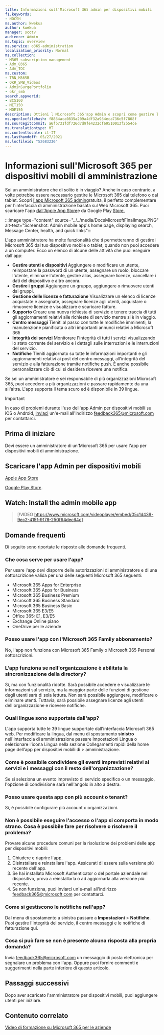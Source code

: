 ```yaml
---
title: Informazioni sull'Microsoft 365 admin per dispositivi mobili
f1.keywords:
- NOCSH
ms.author: kwekua
author: kwekua
manager: scotv
audience: Admin
ms.topic: overview
ms.service: o365-administration
localization_priority: Normal
ms.collection:
- M365-subscription-management
- Adm_O365
- Adm_TOC
ms.custom:
- TRN_M365B
- OKR_SMB_Videos
- AdminSurgePortfolio
- okr_smb
search.appverid:
- BCS160
- MET150
- MOE150
description: Ottieni l Microsoft 365'app Admin e scopri come gestire l'organizzazione online dal telefono o dal tablet.
ms.openlocfilehash: f8834aca0835a209a4df32a934eca736c5f7808f
ms.sourcegitcommit: a6fb731fdf726d7d9fe4232cf69510013f2b54ce
ms.translationtype: MT
ms.contentlocale: it-IT
ms.lasthandoff: 05/27/2021
ms.locfileid: "52683236"
---
```

# <a name="about-the-microsoft-365-admin-mobile-app"></a>Informazioni sull'Microsoft 365 per dispositivi mobili di amministrazione

Sei un amministratore che di solito è in viaggio? Anche in caso contrario, a volte potrebbe essere necessario gestire le Microsoft 365 dal telefono o dal tablet. Scopri [l'app Microsoft 365 admin](https://go.microsoft.com/fwlink/?LinkID=627216)gratuita, il perfetto complementare per l'interfaccia di amministrazione basata sul Web Microsoft 365. Puoi scaricare l'app [dall'Apple App Store](https://apps.apple.com/app/apple-store/id761397963?pt=80423&ct=docsaboutadminapp&mt=8)e da Google Play [Store.](https://play.google.com/store/apps/details?id=com.ms.office365admin&referrer=utm_source%3Ddocsaboutadminapp%26utm_campaign%25docsaboutadminapp)

:::image type="content" source="../../media/DocsMicrosoftFinalImage.PNG" alt-text="Screenshot: Admin mobile app's home page, displaying search, Message Center, health, and quick links":::

L'app amministratore ha molte funzionalità che ti permetteranno di gestire i Microsoft 365 dal tuo dispositivo mobile o tablet, quando non puoi accedere a un computer. Ecco un elenco di alcune delle attività che puoi eseguire dall'app:

- **Gestire utenti e dispositivi** Aggiungere o modificare un utente, reimpostare la password di un utente, assegnare un ruolo, bloccare l'utente, eliminare l'utente, gestire alias, assegnare licenze, cancellare i dati del dispositivo e altro ancora.
- **Gestire i gruppi** Aggiungere un gruppo, aggiungere o rimuovere utenti dai gruppi.
- **Gestione delle licenze e fatturazione** Visualizzare un elenco di licenze acquistate e assegnate, assegnare licenze agli utenti, acquistare o rimuovere licenze e visualizzare e scaricare fatture.
- **Supporto** Creare una nuova richiesta di servizio e tenere traccia di tutti gli aggiornamenti relativi alle richieste di servizio mentre si è in viaggio.
- **Centro messaggi** Tieniti al passo con tutte le modifiche imminenti, la manutenzione pianificata o altri importanti annunci relativi a Microsoft 365
- **Integrità dei servizi** Monitorare l'integrità di tutti i servizi visualizzando lo stato corrente del servizio e i dettagli sulle interruzioni e le interruzioni del servizio.
- **Notifiche** Tieniti aggiornato su tutte le informazioni importanti e gli aggiornamenti relativi ai post del centro messaggi, all'integrità del servizio e alla fatturazione tramite notifiche push. È anche possibile personalizzare ciò di cui si desidera ricevere una notifica.

Se sei un amministratore e sei responsabile di più organizzazioni Microsoft 365, puoi accedere a più organizzazioni e passare rapidamente da una all'altra. L'app supporta il tema scuro ed è disponibile in 39 lingue.
  
> [!IMPORTANT]
> In caso di problemi durante l'uso dell'app Admin per dispositivi mobili su iOS o Android, [inviaci](mailto:feedback365@microsoft.com) un'e-mail all'indirizzo feedback365@microsoft.com per contattarci.

## <a name="before-you-begin"></a>Prima di iniziare

Devi essere un amministratore di un'Microsoft 365 per usare l'app per dispositivi mobili di amministrazione.
  
## <a name="download-the-admin-mobile-app"></a>Scaricare l'app Admin per dispositivi mobili

[Apple App Store](https://apps.apple.com/app/apple-store/id761397963?pt=80423&ct=docsaboutadminapp&mt=8) 

[Google Play Store](https://play.google.com/store/apps/details?id=com.ms.office365admin&referrer=utm_source%3Ddocsaboutadminapp%26utm_campaign%25docsaboutadminapp).
  
## <a name="watch-install-the-admin-mobile-app"></a>Watch: Install the admin mobile app

> [!VIDEO https://www.microsoft.com/videoplayer/embed/05c1d439-9ec2-415f-9178-250f64dec64c]

## <a name="frequently-asked-questions"></a>Domande frequenti

Di seguito sono riportate le risposte alle domande frequenti.
  
### <a name="what-do-i-need-to-do-to-be-able-to-use-the-app"></a>Che cosa serve per usare l'app?

Per usare l'app devi disporre delle autorizzazioni di amministratore e di una sottoscrizione valida per una delle seguenti Microsoft 365 seguenti:

- Microsoft 365 Apps for Enterprise
- Microsoft 365 Apps for Business
- Microsoft 365 Business Premium
- Microsoft 365 Business Standard
- Microsoft 365 Business Basic
- Microsoft 365 E3/E5
- Office 365: E1, E3/E5
- Exchange Online piano
- OneDrive per le aziende
  
### <a name="can-i-use-the-app-with-my-microsoft-365-family-subscription"></a>Posso usare l'app con l'Microsoft 365 Family abbonamento?

No, l'app non funziona con Microsoft 365 Family o Microsoft 365 Personal sottoscrizioni.

### <a name="will-the-app-work-if-my-organization-has-directory-synchronization-enabled"></a>L'app funziona se nell'organizzazione è abilitata la sincronizzazione della directory?

Sì, ma con funzionalità ridotte. Sarà possibile accedere e visualizzare le informazioni sul servizio, ma la maggior parte delle funzioni di gestione degli utenti sarà di sola lettura. Non sarà possibile aggiungere, modificare o eliminare utenti. Tuttavia, sarà possibile assegnare licenze agli utenti dell'organizzazione e ricevere notifiche.
  
### <a name="what-languages-are-supported-by-the-app"></a>Quali lingue sono supportate dall'app?

L'app supporta tutte le 39 lingue supportate dall'interfaccia Microsoft 365 web. Per modificare la lingua, dal menu di spostamento **sinistro** nell'interfaccia di amministrazione passare Impostazioni Lingua o selezionare l'icona Lingua nella sezione Collegamenti rapidi della home page dell'app per dispositivi mobili di  >   amministrazione.  
  
### <a name="how-can-i-share-the-service-incidents-and-messages-with-the-rest-of-my-organization"></a>Come è possibile condividere gli eventi imprevisti relativi ai servizi e i messaggi con il resto dell'organizzazione?

Se si seleziona un evento imprevisto di servizio specifico o un messaggio, l'opzione di condivisione sarà nell'angolo in alto a destra.
  
### <a name="can-i-use-this-app-with-multiple-accounts-or-tenants"></a>Posso usare questa app con più account o tenant?

Sì, è possibile configurare più account o organizzazioni.

### <a name="im-unable-to-login-or-my-app-is-acting-funny-what-can-i-do-to-troubleshoot-or-fix-the-issue"></a>Non è possibile eseguire l'accesso o l'app si comporta in modo strano. Cosa è possibile fare per risolvere o risolvere il problema?

Provare alcune procedure comuni per la risoluzione dei problemi delle app per dispositivi mobili:

1. Chiudere e riaprire l'app.
1. Disinstallare e reinstallare l'app. Assicurati di essere sulla versione più recente dell'app.
1. Se hai installato Microsoft Authenticator o del portale aziendale nel dispositivo, prova a reinstallarla o ad aggiornarla alla versione più recente.
1. Se non funziona, puoi inviarci un'e-mail all'indirizzo feedback365@microsoft.com per contattarci.

### <a name="how-do-i-manage-notifications-in-the-app"></a>Come si gestiscono le notifiche nell'app?

Dal menu di spostamento a sinistra passare a **Impostazioni**  >  **Notifiche**. Puoi gestire l'integrità del servizio, il centro messaggi e le notifiche di fatturazione qui.

### <a name="what-do-i-do-if-my-question-isnt-answered"></a>Cosa si può fare se non è presente alcuna risposta alla propria domanda?

Invia [feedback365@microsoft.com](mailto:feedback365@microsoft.com) un messaggio di posta elettronica per segnalare un problema con l'app. Oppure puoi fornire commenti e suggerimenti nella parte inferiore di questo articolo.

## <a name="next-steps"></a>Passaggi successivi

Dopo aver scaricato l'amministratore per dispositivi mobili, puoi aggiungere utenti per iniziare.
  
## <a name="related-content"></a>Contenuto correlato

[Video di formazione su Microsoft 365 per le aziende](../../business-video/index.yml)
